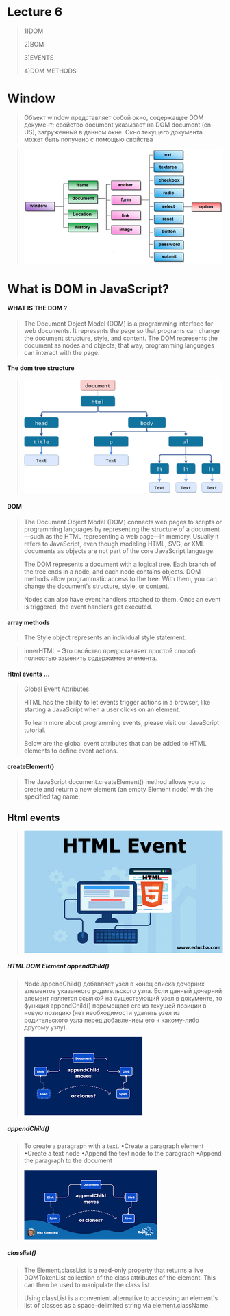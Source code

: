 # Lecture 6

>1)DOM
>
>2)BOM
>
>3)EVENTS
>
>4)DOM METHODS

# Window

>Объект window представляет собой окно, содержащее DOM документ; свойство document указывает на DOM  document (en-US), загруженный в данном окне. Окно  текущего документа может быть получено с помощью  свойства

>![](/window1.png)

# What is DOM in JavaScript?

#### WHAT IS THE DOM ?

>The Document Object Model (DOM) is a programming interface for web documents. It represents the page so that programs can change the document structure, style, and content. The DOM represents the document as nodes and objects; that way, programming languages can interact with the page.

#### The dom tree structure

>![](/dom1.webp)

#### DOM

>The Document Object Model (DOM) connects web pages to scripts or programming languages by representing the structure of a document—such as the HTML representing a web page—in memory. Usually it refers to JavaScript, even though modeling HTML, SVG, or XML documents as objects are not part of the core JavaScript language.
>
>The DOM represents a document with a logical tree. Each branch of the tree ends in a node, and each node contains objects. DOM methods allow programmatic access to the tree. With them, you can change the document's structure, style, or content.
>
>Nodes can also have event handlers attached to them. Once an event is triggered, the event handlers get executed.

#### array methods

>The Style object represents an
>individual style statement.

>innerHTML - Это свойство предоставляет простой способ полностью заменить содержимое элемента.

#### Html events …

>Global Event Attributes
>
>
>
>HTML has the ability to let events trigger actions in a browser, like starting a JavaScript when a user clicks on an element.
>
>To learn more about programming events, please visit our JavaScript tutorial.
>
>Below are the global event attributes that can be added to HTML elements to define event actions.


#### createElement()

>The JavaScript document.createElement() method allows you to create and return a
>new element (an empty Element node) with the specified tag name.

## Html events

>![](/HTML-Event-2.png)


##### HTML DOM Element appendChild()

>Node.appendChild() добавляет узел в конец списка дочерних элементов указанного родительского узла. Если данный дочерний элемент является ссылкой на существующий узел в документе, то функция appendChild() перемещает его из текущей позиции в новую позицию (нет необходимости удалять узел из родительского узла перед добавлением его к какому-либо другому узлу).
>
>![](/be.png)

##### appendChild()

>To create a paragraph with a text.
>•Create a paragraph element
>•Create a text node
>•Append the text node to the paragraph
>•Append the paragraph to the document
>
>![](/b2.png)

##### classlist()

>The Element.classList is a read-only property that returns a live DOMTokenList collection of the class attributes of the element. This can then be used to manipulate the class list.
>
>Using classList is a convenient alternative to accessing an element's list of classes as a space-delimited string via element.className.